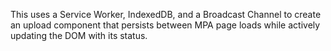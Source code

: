 This uses a Service Worker, IndexedDB, and a Broadcast Channel to create an upload component that persists between MPA page loads while actively updating the DOM with its status.

